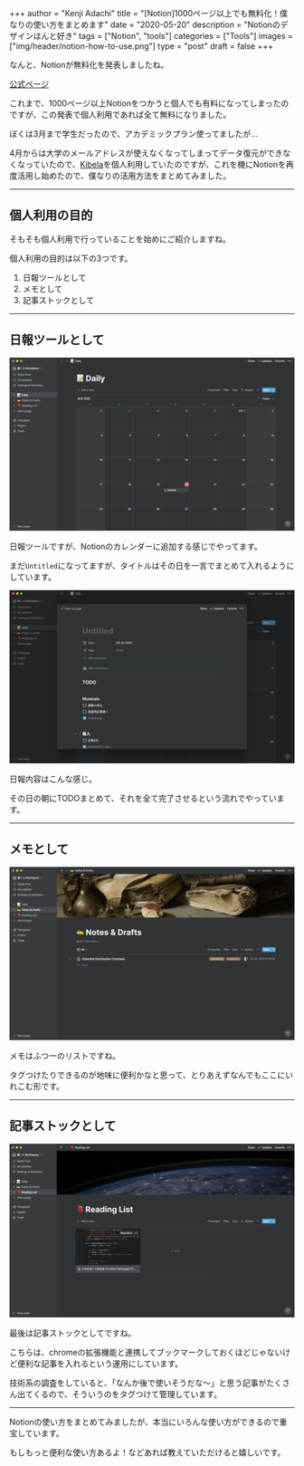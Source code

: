 +++
author = "Kenji Adachi"
title = "[Notion]1000ページ以上でも無料化！僕なりの使い方をまとめます"
date = "2020-05-20"
description = "Notionのデザインほんと好き"
tags = ["Notion", "tools"]
categories = ["Tools"]
images  = ["img/header/notion-how-to-use.png"]
type = "post"
draft =  false
+++


なんと、Notionが無料化を発表しましたね。

[公式ページ](https://www.notion.so/What-s-New-157765353f2c4705bd45474e5ba8b46c#27a7a330ad354675a932afba9922b121)

これまで、1000ページ以上Notionをつかうと個人でも有料になってしまったのですが、この発表で個人利用であれば全て無料になりました。

ぼくは3月まで学生だったので、アカデミックプラン使ってましたが…

4月からは大学のメールアドレスが使えなくなってしまってデータ復元ができなくなっていたので、[Kibela](https://kibe.la/ja)を個人利用していたのですが、これを機にNotionを再度活用し始めたので、僕なりの活用方法をまとめてみました。

--------

## 個人利用の目的

そもそも個人利用で行っていることを始めにご紹介しますね。

個人利用の目的は以下の3つです。

1. 日報ツールとして
2. メモとして
3. 記事ストックとして

-------

## 日報ツールとして

![日報画面画像](./img/1.png)

日報ツールですが、Notionのカレンダーに追加する感じでやってます。

まだ`Untitled`になってますが、タイトルはその日を一言でまとめて入れるようにしています。

![日報入力画面画像](./img/2.png)

日報内容はこんな感じ。

その日の朝にTODOまとめて、それを全て完了させるという流れでやっています。

-------

## メモとして

![メモ画面画像](./img/3.png)

メモはふつーのリストですね。

タグつけたりできるのが地味に便利かなと思って、とりあえずなんでもここにいれこむ形です。

-------

## 記事ストックとして

![記事ストック画面画像](./img/4.png)

最後は記事ストックとしてですね。

こちらは、chromeの拡張機能と連携してブックマークしておくほどじゃないけど便利な記事を入れるという運用にしています。

技術系の調査をしていると、「なんか後で使いそうだな〜」と思う記事がたくさん出てくるので、そういうのをタグつけて管理しています。

-------

Notionの使い方をまとめてみましたが、本当にいろんな使い方ができるので重宝しています。

もしもっと便利な使い方あるよ！などあれば教えていただけると嬉しいです。
